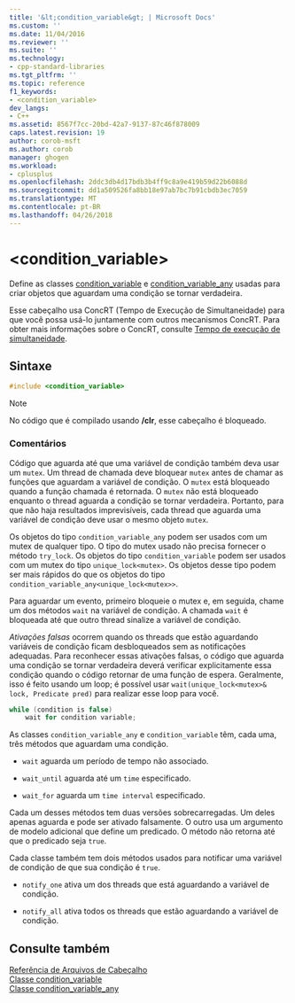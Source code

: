 ```yaml
---
title: '&lt;condition_variable&gt; | Microsoft Docs'
ms.custom: ''
ms.date: 11/04/2016
ms.reviewer: ''
ms.suite: ''
ms.technology:
- cpp-standard-libraries
ms.tgt_pltfrm: ''
ms.topic: reference
f1_keywords:
- <condition_variable>
dev_langs:
- C++
ms.assetid: 8567f7cc-20bd-42a7-9137-87c46f878009
caps.latest.revision: 19
author: corob-msft
ms.author: corob
manager: ghogen
ms.workload:
- cplusplus
ms.openlocfilehash: 2ddc3db4d17bdb3b4ff9c8a9e419b59d22b6088d
ms.sourcegitcommit: dd1a509526fa8bb18e97ab7bc7b91cbdb3ec7059
ms.translationtype: MT
ms.contentlocale: pt-BR
ms.lasthandoff: 04/26/2018
---
```

# <a name="ltconditionvariablegt"></a>&lt;condition_variable&gt;

Define as classes [condition_variable](../standard-library/condition-variable-class.md) e [condition_variable_any](../standard-library/condition-variable-any-class.md) usadas para criar objetos que aguardam uma condição se tornar verdadeira.

Esse cabeçalho usa ConcRT (Tempo de Execução de Simultaneidade) para que você possa usá-lo juntamente com outros mecanismos ConcRT. Para obter mais informações sobre o ConcRT, consulte [Tempo de execução de simultaneidade](../parallel/concrt/concurrency-runtime.md).

## <a name="syntax"></a>Sintaxe

```cpp
#include <condition_variable>
```

> [!NOTE]
> No código que é compilado usando **/clr**, esse cabeçalho é bloqueado.

### <a name="remarks"></a>Comentários

Código que aguarda até que uma variável de condição também deva usar um `mutex`. Um thread de chamada deve bloquear `mutex` antes de chamar as funções que aguardam a variável de condição. O `mutex` está bloqueado quando a função chamada é retornada. O `mutex` não está bloqueado enquanto o thread aguarda a condição se tornar verdadeira. Portanto, para que não haja resultados imprevisíveis, cada thread que aguarda uma variável de condição deve usar o mesmo objeto `mutex`.

Os objetos do tipo `condition_variable_any` podem ser usados com um mutex de qualquer tipo. O tipo do mutex usado não precisa fornecer o método `try_lock`. Os objetos do tipo `condition_variable` podem ser usados com um mutex do tipo `unique_lock<mutex>`. Os objetos desse tipo podem ser mais rápidos do que os objetos do tipo `condition_variable_any<unique_lock<mutex>>`.

Para aguardar um evento, primeiro bloqueie o mutex e, em seguida, chame um dos métodos `wait` na variável de condição. A chamada `wait` é bloqueada até que outro thread sinalize a variável de condição.

*Ativações falsas* ocorrem quando os threads que estão aguardando variáveis de condição ficam desbloqueados sem as notificações adequadas. Para reconhecer essas ativações falsas, o código que aguarda uma condição se tornar verdadeira deverá verificar explicitamente essa condição quando o código retornar de uma função de espera. Geralmente, isso é feito usando um loop; é possível usar `wait(unique_lock<mutex>& lock, Predicate pred)` para realizar esse loop para você.

```cpp
while (condition is false)
    wait for condition variable;
```

As classes `condition_variable_any` e `condition_variable` têm, cada uma, três métodos que aguardam uma condição.

- `wait` aguarda um período de tempo não associado.

- `wait_until` aguarda até um `time` especificado.

- `wait_for` aguarda um `time interval` especificado.

Cada um desses métodos tem duas versões sobrecarregadas. Um deles apenas aguarda e pode ser ativado falsamente. O outro usa um argumento de modelo adicional que define um predicado. O método não retorna até que o predicado seja `true`.

Cada classe também tem dois métodos usados para notificar uma variável de condição de que sua condição é `true`.

- `notify_one` ativa um dos threads que está aguardando a variável de condição.

- `notify_all` ativa todos os threads que estão aguardando a variável de condição.

## <a name="see-also"></a>Consulte também

[Referência de Arquivos de Cabeçalho](../standard-library/cpp-standard-library-header-files.md)<br/>
[Classe condition_variable](../standard-library/condition-variable-class.md)<br/>
[Classe condition_variable_any](../standard-library/condition-variable-any-class.md)<br/>

